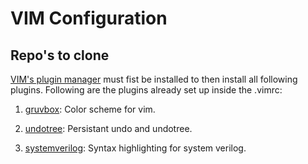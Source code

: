 # VIM Configuration

## Repo's to clone
[VIM's plugin manager](https://github.com/junegunn/vim-plug) must fist be
installed to then install all following plugins. Following are the plugins
already set up inside the .vimrc:

1. [gruvbox](https://github.com/morhetz/gruvbox.git): Color scheme for vim.

2. [undotree](https://github.com/mbbill/undotree.git): Persistant undo and
undotree.

3. [systemverilog](https://github.com/nachumk/systemverilog.vim.git): Syntax
highlighting for system verilog.



